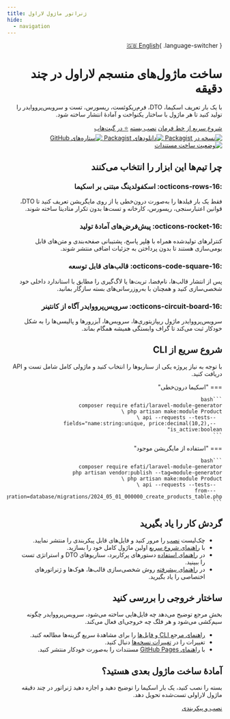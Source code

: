```yaml
---
title: ژنراتور ماژول لاراول
hide:
  - navigation
---
```


<div dir="rtl">

[🇬🇧 English](/en/){ .language-switcher }

<div class="hero">
  <div class="hero__content">
    <h1 class="hero__title">ساخت ماژول‌های منسجم لاراول در چند دقیقه</h1>
    <p class="hero__lead">با یک بار تعریف اسکیما، DTO، فرم‌ریکوئست، ریسورس، تست و سرویس‌پرووایدر را تولید کنید تا هر ماژول با ساختار یکنواخت و آمادهٔ انتشار ساخته شود.</p>
    <div class="hero__actions">
      <a class="md-button md-button--primary" href="quickstart/">شروع سریع از خط فرمان</a>
      <a class="md-button md-button--secondary" href="installation/">نصب بسته</a>
      <a class="md-button" href="https://github.com/efati/laravel-module-generator" target="_blank" rel="noopener">⭐️ در گیت‌هاب</a>
    </div>
  </div>
</div>

<div class="badge-row">
  <a href="https://packagist.org/packages/efati/laravel-module-generator" target="_blank" rel="noopener">
    <img alt="نسخه در Packagist" src="https://img.shields.io/packagist/v/efati/laravel-module-generator.svg?label=packagist&color=4c51bf">
  </a>
  <a href="https://packagist.org/packages/efati/laravel-module-generator" target="_blank" rel="noopener">
    <img alt="دانلودهای Packagist" src="https://img.shields.io/packagist/dt/efati/laravel-module-generator.svg?color=10b981">
  </a>
  <a href="https://github.com/efati/laravel-module-generator" target="_blank" rel="noopener">
    <img alt="ستاره‌های GitHub" src="https://img.shields.io/github/stars/efati/laravel-module-generator.svg?style=flat&color=0ea5e9">
  </a>
  <a href="https://github.com/efati/laravel-module-generator/actions/workflows/docs.yml" target="_blank" rel="noopener">
    <img alt="وضعیت ساخت مستندات" src="https://img.shields.io/github/actions/workflow/status/efati/laravel-module-generator/docs.yml?branch=main&label=docs">
  </a>
</div>

## چرا تیم‌ها این ابزار را انتخاب می‌کنند

<div class="feature-grid">
  <div class="feature-card">
    <h3>:octicons-rows-16: اسکفولدینگ مبتنی بر اسکیما</h3>
    <p>فقط یک بار فیلدها را به‌صورت درون‌خطی یا از روی مایگریشن تعریف کنید تا DTO، قوانین اعتبارسنجی، ریسورس، کارخانه و تست‌ها بدون تکرار متادیتا ساخته شوند.</p>
  </div>
  <div class="feature-card">
    <h3>:octicons-rocket-16: پیش‌فرض‌های آمادهٔ تولید</h3>
    <p>کنترلرهای تولیدشده همراه با هِلپر پاسخ، پشتیبانی صفحه‌بندی و متن‌های قابل بومی‌سازی هستند تا بدون پرداختن به جزئیات اضافی منتشر شوند.</p>
  </div>
  <div class="feature-card">
    <h3>:octicons-code-square-16: قالب‌های قابل توسعه</h3>
    <p>پس از انتشار قالب‌ها، نام‌فضا، تریت‌ها یا لاگ‌گیری را مطابق با استاندارد داخلی خود شخصی‌سازی کنید و همچنان با به‌روزرسانی‌های بسته سازگار بمانید.</p>
  </div>
  <div class="feature-card">
    <h3>:octicons-circuit-board-16: سرویس‌پرووایدر آگاه از کانتینر</h3>
    <p>سرویس‌پرووایدر ماژول ریپازیتوری‌ها، سرویس‌ها، آبزرورها و پالیسی‌ها را به شکل خودکار ثبت می‌کند تا گراف وابستگی همیشه همگام بماند.</p>
  </div>
</div>

<div class="quickstart">
  <h2>شروع سریع از CLI</h2>
  <p>با توجه به نیاز پروژه یکی از سناریوها را انتخاب کنید و ماژولی کامل شامل تست و API دریافت کنید.</p>

=== "اسکیما درون‌خطی"

    ```bash
    composer require efati/laravel-module-generator
    php artisan make:module Product \
      --api --requests --tests \
      --fields="name:string:unique, price:decimal(10,2), is_active:boolean"
    ```

=== "استفاده از مایگریشن موجود"

    ```bash
    composer require efati/laravel-module-generator
    php artisan vendor:publish --tag=module-generator
    php artisan make:module Product \
      --api --requests --tests \
      --from-migration=database/migrations/2024_05_01_000000_create_products_table.php
    ```

</div>

## گردش کار را یاد بگیرید

- چک‌لیست [نصب](installation.md) را مرور کنید و فایل‌های قابل پیکربندی را منتشر نمایید.
- با [راهنمای شروع سریع](quickstart.md) اولین ماژول کامل خود را بسازید.
- در [راهنمای استفاده](usage.md) دستورهای پرکاربرد، سناریوهای DTO و استراتژی تست را ببینید.
- در [راهنمای پیشرفته](advanced.md) روش شخصی‌سازی قالب‌ها، هوک‌ها و ژنراتورهای اختصاصی را یاد بگیرید.

## ساختار خروجی را بررسی کنید

بخش مرجع توضیح می‌دهد چه فایل‌هایی ساخته می‌شود، سرویس‌پرووایدر چگونه سیم‌کشی می‌شود و هر فلگ چه خروجی‌ای فعال می‌کند.

- [راهنمای مرجع CLI و فایل‌ها](reference.md) را برای مشاهدهٔ سریع گزینه‌ها مطالعه کنید.
- تغییرات را در [تغییرات نسخه‌ها](changelog.md) دنبال کنید.
- با [راهنمای GitHub Pages](github-pages-setup.md) مستندات را به‌صورت خودکار منتشر کنید.

<div class="cta-banner">
  <h2>آمادهٔ ساخت ماژول بعدی هستید؟</h2>
  <p>بسته را نصب کنید، یک بار اسکیما را توضیح دهید و اجازه دهید ژنراتور در چند دقیقه ماژول لاراولی تست‌شده تحویل دهد.</p>
  <a class="md-button md-button--primary" href="installation/">نصب و پیکربندی</a>
</div>

</div>

